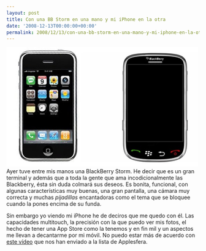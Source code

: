 ```yaml
---
layout: post
title: Con una BB Storm en una mano y mi iPhone en la otra
date: '2008-12-13T00:00:00+00:00'
permalink: 2008/12/13/con-una-bb-storm-en-una-mano-y-mi-iphone-en-la-otra/
---
```

<img src="/assets/zz5ff1bc62.jpg" alt="IPhone vs BB" class="centro" />Ayer tuve entre mis manos una BlackBerry Storm. He decir que es un gran terminal y además que a toda la gente que ama incodicionalmente las Blackberry, ésta sin duda colmará sus deseos. Es bonita, funcional, con algunas características muy buenas, una gran pantalla, una cámara muy correcta y muchas <em>pijadillas</em> encantadoras como el tema que se bloquee cuando la pones encima de su funda.

Sin embargo yo viendo mi iPhone he de deciros que me quedo con él. Las capacidades multitouch, la precisión con la que puedo ver mis fotos, el hecho de tener una App Store como la tenemos y en fin mil y un aspectos me llevan a decantarme por mi móvil. No puedo estar más de acuerdo con <a href="http://www.planetaiphone.es/iphone-o-blackberry-storm/">este vídeo</a> que nos han enviado a la lista de Applesfera.
